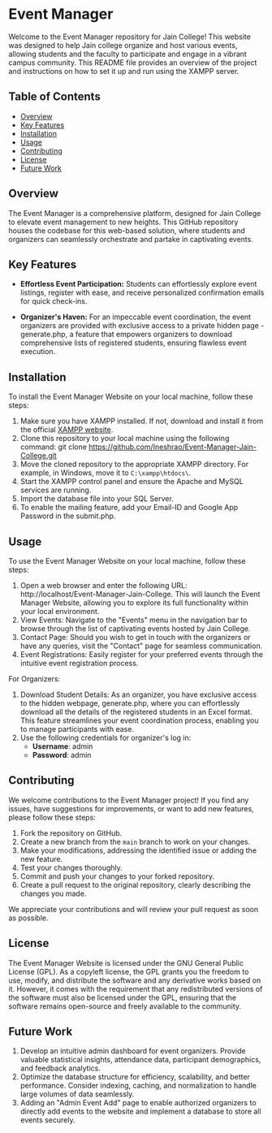 # Event Manager 
Welcome to the Event Manager repository for Jain College! This website was designed to help Jain college organize and host various events, allowing students and the faculty to participate and engage in a vibrant campus community. This README file provides an overview of the project and instructions on how to set it up and run using the XAMPP server.

## Table of Contents
- [Overview](#overview)
- [Key Features](#key-features)
- [Installation](#installation)
- [Usage](#usage)
- [Contributing](#contributing)
- [License](#license)
- [Future Work](#future-work)

## Overview

The Event Manager is a comprehensive platform, designed for Jain College to elevate event management to new heights. This GitHub repository houses the codebase for this web-based solution, where students and organizers can seamlessly orchestrate and partake in captivating events. 

## Key Features

- **Effortless Event Participation:** Students can effortlessly explore event listings, register with ease, and receive personalized confirmation emails for quick check-ins.

- **Organizer's Haven:** For an impeccable event coordination, the event organizers are provided with exclusive access to a private hidden page - generate.php, a feature that empowers organizers to download comprehensive lists of registered students, ensuring flawless event execution.


## Installation

To install the Event Manager Website on your local machine, follow these steps:

1. Make sure you have XAMPP installed. If not, download and install it from the official [XAMPP website](https://www.apachefriends.org/index.html).
2. Clone this repository to your local machine using the following command: git clone https://github.com/Ineshrao/Event-Manager-Jain-College.git
3. Move the cloned repository to the appropriate XAMPP directory. For example, in Windows, move it to `C:\xampp\htdocs\`.
4. Start the XAMPP control panel and ensure the Apache and MySQL services are running.
5. Import the database file into your SQL Server.
6. To enable the mailing feature, add your Email-ID and Google App Password in the submit.php.

## Usage

To use the Event Manager Website on your local machine, follow these steps:

1. Open a web browser and enter the following URL: http://localhost/Event-Manager-Jain-College. This will launch the Event Manager Website, allowing you to explore its full functionality within your local environment.
2. View Events: Navigate to the "Events" menu in the navigation bar to browse through the list of captivating events hosted by Jain College.
3. Contact Page: Should you wish to get in touch with the organizers or have any queries, visit the "Contact" page for seamless communication.
4. Event Registrations: Easily register for your preferred events through the intuitive event registration process.

For Organizers:

1. Download Student Details: As an organizer, you have exclusive access to the hidden webpage, generate.php, where you can effortlessly download all the details of the registered students in an Excel format. This feature streamlines your event coordination process, enabling you to manage participants with ease.
2. Use the following credentials for organizer's log in:
    - **Username**: admin
    - **Password**: admin

## Contributing

We welcome contributions to the Event Manager project! If you find any issues, have suggestions for improvements, or want to add new features, please follow these steps:

1. Fork the repository on GitHub.
2. Create a new branch from the `main` branch to work on your changes.
3. Make your modifications, addressing the identified issue or adding the new feature.
4. Test your changes thoroughly.
5. Commit and push your changes to your forked repository.
6. Create a pull request to the original repository, clearly describing the changes you made.

We appreciate your contributions and will review your pull request as soon as possible.

## License

The Event Manager Website is licensed under the GNU General Public License (GPL). As a copyleft license, the GPL grants you the freedom to use, modify, and distribute the software and any derivative works based on it. However, it comes with the requirement that any redistributed versions of the software must also be licensed under the GPL, ensuring that the software remains open-source and freely available to the community. 

## Future Work

1. Develop an intuitive admin dashboard for event organizers. Provide valuable statistical insights, attendance data, participant demographics, and feedback analytics.
2. Optimize the database structure for efficiency, scalability, and better performance. Consider indexing, caching, and normalization to handle large volumes of data seamlessly.
3. Adding an "Admin Event Add" page to enable authorized organizers to directly add events to the website and implement a database to store all events securely.

